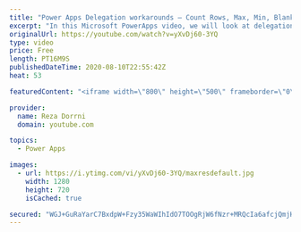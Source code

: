 ```yaml
---
title: "Power Apps Delegation workarounds – Count Rows, Max, Min, Blank & Date values"
excerpt: "In this Microsoft PowerApps video, we will look at delegation workarounds related to SharePoint as a data source. We will cover scenarios around Date Columns, Count Rows in a data source, Max and Min values, Check for Column contains data or does not contain data &   Blog post - CountRows scenario covered"
originalUrl: https://youtube.com/watch?v=yXvDj60-3YQ
type: video
price: Free
length: PT16M9S
publishedDateTime: 2020-08-10T22:55:42Z
heat: 53

featuredContent: "<iframe width=\"800\" height=\"500\" frameborder=\"0\" src=\"https://www.youtube.com/embed/yXvDj60-3YQ\" allow=\"accelerometer; autoplay; encrypted-media; gyroscope; picture-in-picture\" allowfullscreen></iframe>"

provider:
  name: Reza Dorrni
  domain: youtube.com

topics:
  - Power Apps

images:
  - url: https://i.ytimg.com/vi/yXvDj60-3YQ/maxresdefault.jpg
    width: 1280
    height: 720
    isCached: true

secured: "WGJ+GuRaYarC7BxdpW+Fzy35WaWIhIdO7TOOgRjW6fNzr+MRQcIa6afcjQmjHAdqFtt/KsZBsRutwm9qdi7DNkS/1uMV6JenNXGgXG5B9nu66pdPtAhEYpururzzcKMTPKiQ4kMh5NLhIFkXflo88cWL78bqy+INNG9ucxtc/aXPLBriKpCmePm+awzx5MumwAZvxVXXDHH/DaYJnokPOFoBLsxaAK74U5F3U1/ADTfeDHsg3n32oh1FFKwhpOPtHbyuhOxbCTWwTJ7Cz+nCakyOe0Sw0lyuIRxjQlWer5bqBpdcMyYgp+cEma03Ki8hB7wlMvuYj1366ABIpMp/AY336DGmx7fGE/ZpmOBEk3a8s6Ra5jVQWe/sCR8n0dwCHl5oFDj9pz1LAKIY9RzouA==;iQSnENJfgqJZ1eaTD8RKyw=="
---
```


